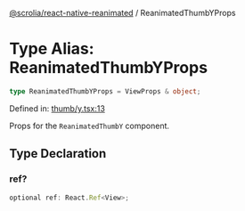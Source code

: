 [@scrolia/react-native-reanimated](../README.md) / ReanimatedThumbYProps

# Type Alias: ReanimatedThumbYProps

```ts
type ReanimatedThumbYProps = ViewProps & object;
```

Defined in: [thumb/y.tsx:13](https://github.com/scrolia/react-native/blob/1fb46d4d308667f54f560e30294f1e8f8e5e5b84/packages/react-native-reanimated/src/thumb/y.tsx#L13)

Props for the `ReanimatedThumbY` component.

## Type Declaration

### ref?

```ts
optional ref: React.Ref<View>;
```
